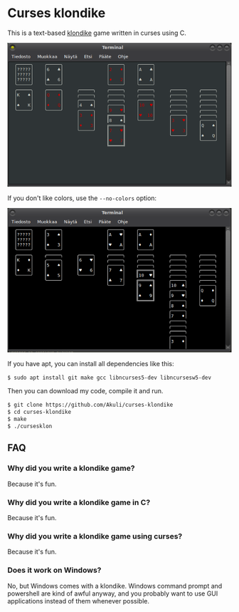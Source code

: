 # Curses klondike

This is a text-based [klondike] game written in curses using C.

[klondike]: https://en.wikipedia.org/wiki/Klondike_(solitaire)

![screenshot](screenshot.png)

If you don't like colors, use the `--no-colors` option:

![screenshot](screenshot-nocolors.png)

If you have apt, you can install all dependencies like this:

    $ sudo apt install git make gcc libncurses5-dev libncursesw5-dev

Then you can download my code, compile it and run.

    $ git clone https://github.com/Akuli/curses-klondike
    $ cd curses-klondike
    $ make
    $ ./cursesklon


## FAQ

### Why did you write a klondike game?

Because it's fun.

### Why did you write a klondike game in C?

Because it's fun.

### Why did you write a klondike game using curses?

Because it's fun.

### Does it work on Windows?

No, but Windows comes with a klondike. Windows command prompt and powershell
are kind of awful anyway, and you probably want to use GUI applications instead
of them whenever possible.
